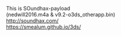 This is SOundhax-payload<br>(nedwill2016.m4a & v9.2-o3ds_otherapp.bin)<br>http://soundhax.com/<br>https://smealum.github.io/3ds/
